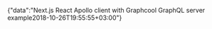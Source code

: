 {"data":"Next.js React Apollo client with Graphcool GraphQL server example2018-10-26T19:55:55+03:00"}
